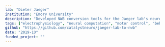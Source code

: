 ```yaml
---
lab: "Dieter Jaeger"
institution: "Emory University"
description: "Developed NWB conversion tools for the Jaeger lab's neuroscience datasets studying basal ganglia circuits. The conversion pipeline handles complex electrophysiology recordings and computational modeling data, with specialized interfaces for processing multi-channel recordings and analyzing neural dynamics in motor control circuits."
tags: ["electrophysiology", "neural computation", "motor control", "behavioral tracking"]
github: "https://github.com/catalystneuro/jaeger-lab-to-nwb"
date: "2019-10"
funded_project: ""
---
```

